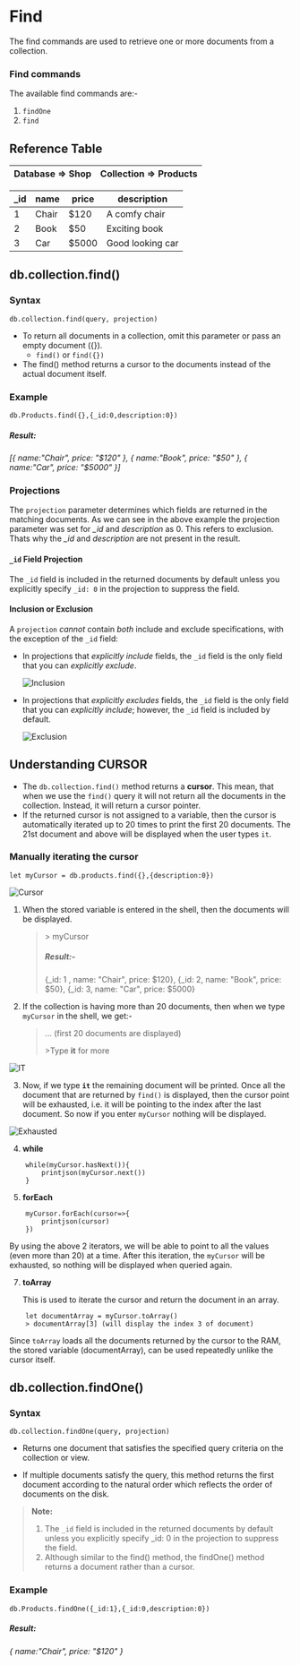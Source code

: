 # Find

The find commands are used to retrieve one or more documents from a collection.

### Find commands

The available find commands are:-

1.  `findOne`
2.  `find`

## Reference Table

| Database => Shop | Collection => Products |
| ---------------- | ---------------------- |

| \_id | name  | price | description      |
| ---- | ----- | ----- | ---------------- |
| 1    | Chair | $120  | A comfy chair    |
| 2    | Book  | $50   | Exciting book    |
| 3    | Car   | $5000 | Good looking car |

## db.collection.find()

### Syntax

`db.collection.find(query, projection)`

- To return all documents in a collection, omit this parameter or pass an empty document ({}).
  - `find()` or `find({})`
- The find() method returns a cursor to the documents instead of the actual document itself.

### Example

```
db.Products.find({},{_id:0,description:0})
```

##### Result:

_[{ name:"Chair", price: "$120" }, { name:"Book", price: "$50" }, { name:"Car", price: "$5000" }]_

### Projections

The `projection` parameter determines which fields are returned in the matching documents.
As we can see in the above example the projection parameter was set for _\_id_ and _description_ as 0. This refers to exclusion.
Thats why the _\_id_ and _description_ are not present in the result.

#### `_id` Field Projection

The `_id` field is included in the returned documents by default unless you explicitly specify `_id: 0` in the projection to suppress the field.

#### Inclusion or Exclusion

A `projection` _cannot_ contain _both_ include and exclude specifications, with the exception of the `_id` field:

- In projections that _explicitly include_ fields, the `_id` field is the only field that you can _explicitly exclude_.

  ![Inclusion](/Assests/Images/InclusionProjection.jpg)

- In projections that _explicitly excludes_ fields, the `_id` field is the only field that you can _explicitly include_; however, the `_id` field is included by default.

  ![Exclusion](/Assests/Images/ExclusionProjection.jpg)

## Understanding CURSOR

- The `db.collection.find()` method returns a **cursor**.
  This mean, that when we use the `find()` query it will not return all the documents in the collection. Instead, it will return a cursor pointer.
- If the returned cursor is not assigned to a variable, then the cursor is automatically iterated up to 20 times to print the first 20 documents.
  The 21st document and above will be displayed when the user types `it`.

### Manually iterating the cursor

`let myCursor = db.products.find({},{description:0})`

![Cursor](/Assests/Images/Cursor.jpg)

1. When the stored variable is entered in the shell, then the documents will be displayed.
   > \> myCursor
   >
   > ##### Result:-
   >
   > {\_id: 1 , name: "Chair", price: $120},
   > {\_id: 2, name: "Book", price: $50},
   > {\_id: 3, name: "Car", price: $5000}
2. If the collection is having more than 20 documents, then when we type `myCursor` in the shell, we get:-
   > ... (first 20 documents are displayed)
   >
   > \>Type **it** for more

![IT](/Assests/Images/it.jpg)

3. Now, if we type **`it`** the remaining document will be printed.
   Once all the document that are returned by `find()` is displayed, then the cursor point will be exhausted, i.e. it will be pointing to the index after the last document.
   So now if you enter `myCursor` nothing will be displayed.

![Exhausted](/Assests/Images/exhausted.jpg)

4. **while**

```
	while(myCursor.hasNext()){
		printjson(myCursor.next())
	}
```

5. **forEach**

```
	myCursor.forEach(cursor=>{
		printjson(cursor)
	})
```

By using the above 2 iterators, we will be able to point to all the values (even more than 20) at a time.
After this iteration, the `myCursor` will be exhausted, so nothing will be displayed when queried again.

7. **toArray**

   This is used to iterate the cursor and return the document in an array.

```
	let documentArray = myCursor.toArray()
	> documentArray[3] (will display the index 3 of document)
```

Since `toArray` loads all the documents returned by the cursor to the RAM, the stored variable (documentArray), can be used repeatedly unlike the cursor itself.

## db.collection.findOne()

### Syntax

`db.collection.findOne(query, projection)`

- Returns one document that satisfies the specified query criteria on the collection or view.

- If multiple documents satisfy the query, this method returns the first document according to the natural order which reflects the order of documents on the disk.

> **Note:**
>
> 1.  The `_id` field is included in the returned documents by default unless you explicitly specify \_id: 0 in the projection to suppress the field.
> 2.  Although similar to the find() method, the findOne() method returns a document rather than a cursor.

### Example

```
db.Products.findOne({_id:1},{_id:0,description:0})
```

##### Result:

_{ name:"Chair", price: "$120" }_
